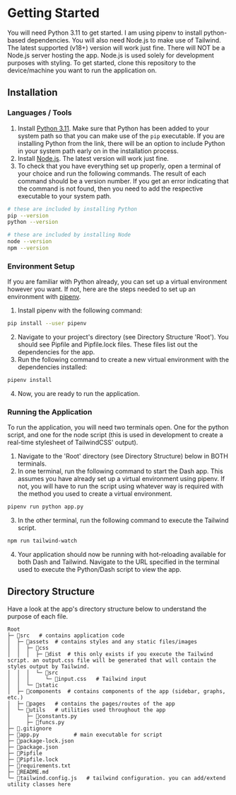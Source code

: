 # Getting Started

You will need Python 3.11 to get started. I am using pipenv to install python-based dependencies. You will also need Node.js to make use of Tailwind. The latest supported (v18+) version will work just fine. There will NOT be a Node.js server hosting the app. Node.js is used solely for development purposes with styling. To get started, clone this repository to the device/machine you want to run the application on.

## Installation

### Languages / Tools

1. Install [Python 3.11](https://www.python.org/downloads/). Make sure that Python has been added to your system path so that you can make use of the `pip` executable. If you are installing Python from the link, there will be an option to include Python in your system path early on in the installation process.
2. Install [Node.js](https://nodejs.org/en). The latest version will work just fine.
3. To check that you have everything set up properly, open a terminal of your choice and run the following commands. The result of each command should be a version number. If you get an error indicating that the command is not found, then you need to add the respective executable to your system path.

```bash
# these are included by installing Python
pip --version
python --version

# these are included by installing Node
node --version
npm --version
```

### Environment Setup

If you are familiar with Python already, you can set up a virtual environment however you want. If not, here are the steps needed to set up an environment with [pipenv](https://pypi.org/project/pipenv/).

1. Install pipenv with the following command:

```bash
pip install --user pipenv
```

2. Navigate to your project's directory (see Directory Structure 'Root'). You should see Pipfile and Pipfile.lock files. These files list out the dependencies for the app.
3. Run the following command to create a new virtual environment with the dependencies installed:

```bash
pipenv install
```

4. Now, you are ready to run the application.

### Running the Application

To run the application, you will need two terminals open. One for the python script, and one for the node script (this is used in development to create a real-time stylesheet of TailwindCSS' output).

1. Navigate to the 'Root' directory (see Directory Structure) below in BOTH terminals.
2. In one terminal, run the following command to start the Dash app. This assumes you have already set up a virtual environment using pipenv. If not, you will have to run the script using whatever way is required with the method you used to create a virtual environment.

```bash
pipenv run python app.py
```

3. In the other terminal, run the following command to execute the Tailwind script.

```bash
npm run tailwind-watch
```

4. Your application should now be running with hot-reloading available for both Dash and Tailwind. Navigate to the URL specified in the terminal used to execute the Python/Dash script to view the app.

## Directory Structure

Have a look at the app's directory structure below to understand the purpose of each file.

```
Root
├─ 📁src   # contains application code
│  ├─ 📁assets  # contains styles and any static files/images
│  │  ├─ 📁css
│  │  │  ├─ 📁dist  # this only exists if you execute the Tailwind script. an output.css file will be generated that will contain the styles output by Tailwind.
│  │  │  └─ 📁src
│  │  │     └─ 📄input.css   # Tailwind input
│  │  └─ 📁static
│  ├─ 📁components  # contains components of the app (sidebar, graphs, etc.)
│  ├─ 📁pages   # contains the pages/routes of the app
│  └─ 📁utils   # utilities used throughout the app
│     ├─ 📄constants.py
│     ├─ 📄funcs.py
├─ 📄.gitignore
├─ 📄app.py           # main executable for script
├─ 📄package-lock.json
├─ 📄package.json
├─ 📄Pipfile
├─ 📄Pipfile.lock
├─ 📄requirements.txt
├─ 📄README.md
└─ 📄tailwind.config.js   # tailwind configuration. you can add/extend utility classes here
```
